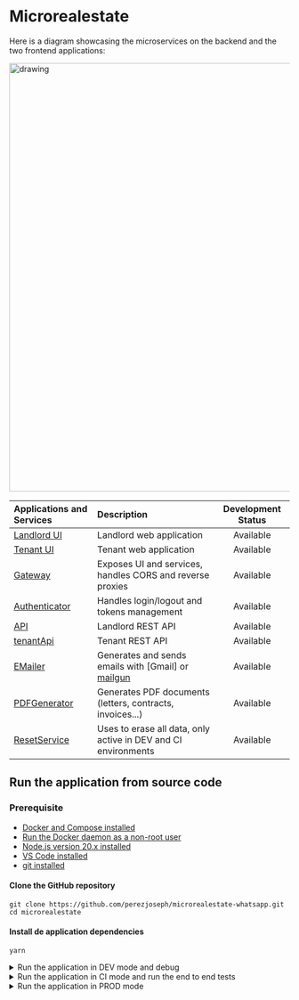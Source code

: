 # Microrealestate

Here is a diagram showcasing the microservices on the backend and the two frontend applications:

[<img src="./pictures/overview.png" alt="drawing" width="770"/>](./pictures/overview.png)

| Applications and Services                  | Description                                                                    | Development Status |
| :----------------------------------------- | :----------------------------------------------------------------------------- | :----------------: |
| [Landlord UI](../webapps/landlord)         | Landlord web application                                                       |     Available      |
| [Tenant UI](../webapps/tenant)             | Tenant web application                                                         |     Available      |
| [Gateway](../services/gateway)             | Exposes UI and services, handles CORS and reverse proxies                      |     Available      |
| [Authenticator](../services/authenticator) | Handles login/logout and tokens management                                     |     Available      |
| [API](../services/api)                     | Landlord REST API                                                              |     Available      |
| [tenantApi](../services/tenantapi)         | Tenant REST API                                                                |     Available      |
| [EMailer](../services/emailer)             | Generates and sends emails with [Gmail] or [mailgun](https://www.mailgun.com/) |     Available      |
| [PDFGenerator](../services/pdfgenerator)   | Generates PDF documents (letters, contracts, invoices...)                      |     Available      |
| [ResetService](../services/resetservice)   | Uses to erase all data, only active in DEV and CI environments                 |     Available      |

## Run the application from source code

### Prerequisite

- [Docker and Compose installed](https://docs.docker.com/compose/install/)
- [Run the Docker daemon as a non-root user](https://docs.docker.com/engine/security/rootless)
- [Node.js version 20.x installed](https://nodejs.org/en/download/package-manager)
- [VS Code installed](https://code.visualstudio.com/)
- [git installed](https://git-scm.com/downloads)

#### Clone the GitHub repository

```shell
git clone https://github.com/perezjoseph/microrealestate-whatsapp.git
cd microrealestate
```

#### Install de application dependencies

```shell
yarn
```

<details>
<summary>Run the application in DEV mode and debug</summary>

**Start in DEV mode**

```shell
yarn dev
```

The logs of the different services will be visible in the console during the exection of the application.

Also, end to end tests (Cypress tests) can be executed while the application runs in DEV mode. See the next section to knwow how to run the e2e command.

**Debug**
To access the debug functionality in VS Code, navigate to the debug bar located within the IDE.

![Activity Bar](./pictures/vscode-debugbar.png)

Next, attach the debugger to the service you wish to debug. This will enable you to step through the code and inspect variables, making it easier to identify and resolve any issues.

- Docker: Attach to Gateway
- Docker: Attach to Authenticator
- Docker: Attach to API
- Docker: Attach to Emailer
- Docker: Attach to PdfGenerator
- Docker: Attach to ResetService

[For more information about VS Code debugging](https://code.visualstudio.com/Docs/editor/debugging#_debug-actions)
</details>

<details>
<summary>Run the application in CI mode and run the end to end tests</summary>

**Build**

```shell
yarn build
```

**Start in CI mode**

```shell
yarn ci
```

No logs will be shown in the terminal during the execution. You can use the [docker logs](https://docs.docker.com/reference/cli/docker/container/logs) command to get the container logs.
Any changes in the source code requires to rebuild the application.

**Execute the end to end tests (Cypress tests)**

- Like in the CI/CD workflow

```shell
yarn e2e:ci
```

- With the browser visible during the tests

```shell
yarn e2e:run
```

- With the Cypress UI

```shell
yarn e2e:open
```

**Stop the application**

```shell
yarn stop
```
</details>

<details>
<summary>Run the application in PROD mode</summary>

**Build**

```shell
yarn build
```

**Start in PROD mode**

```shell
yarn start
```

You can use the [docker logs](https://docs.docker.com/reference/cli/docker/container/logs) command to get the container logs.
Any changes in the source code requires to rebuild the application.

**Stop the application**

```shell
yarn stop
```
</details>